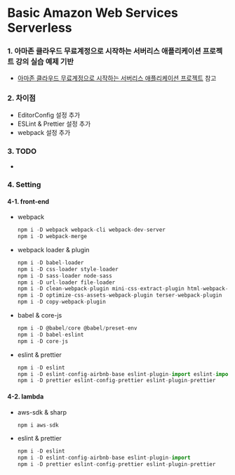 # Basic Amazon Web Services Serverless

### 1. 아마존 클라우드 무료계정으로 시작하는 서버리스 애플리케이션 프로젝트 강의 실습 예제 기반

* [아마존 클라우드 무료계정으로 시작하는 서버리스 애플리케이션 프로젝트](https://www.inflearn.com/course/AWS-%EC%84%9C%EB%B2%84%EB%A6%AC%EC%8A%A4-%EC%9B%B9%EC%95%B1# "아마존 클라우드 무료계정으로 시작하는 서버리스 애플리케이션 프로젝트") 참고

### 2. 차이점

* EditorConfig 설정 추가
* ESLint & Prettier 설정 추가
* webpack 설정 추가

### 3. TODO

*

### 4. Setting

#### 4-1. front-end

* webpack

    ``` javascript
    npm i -D webpack webpack-cli webpack-dev-server
    npm i -D webpack-merge
    ```

* webpack loader & plugin

    ``` javascript
    npm i -D babel-loader
    npm i -D css-loader style-loader
    npm i -D sass-loader node-sass
    npm i -D url-loader file-loader
    npm i -D clean-webpack-plugin mini-css-extract-plugin html-webpack-plugin
    npm i -D optimize-css-assets-webpack-plugin terser-webpack-plugin
    npm i -D copy-webpack-plugin
    ```

* babel & core-js

    ``` javascript
    npm i -D @babel/core @babel/preset-env
    npm i -D babel-eslint
    npm i -D core-js
    ```

* eslint & prettier

    ``` javascript
    npm i -D eslint
    npm i -D eslint-config-airbnb-base eslint-plugin-import eslint-import-resolver-alias
    npm i -D prettier eslint-config-prettier eslint-plugin-prettier
    ```

#### 4-2. lambda

* aws-sdk & sharp

    ``` javascript
    npm i aws-sdk
    ```

* eslint & prettier

    ``` javascript
    npm i -D eslint
    npm i -D eslint-config-airbnb-base eslint-plugin-import
    npm i -D prettier eslint-config-prettier eslint-plugin-prettier
    ```
